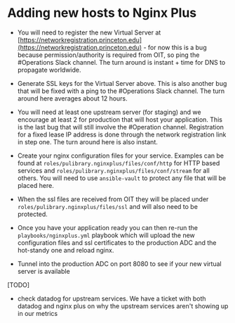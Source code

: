 Adding new hosts to Nginx Plus
==============================

* You will need to register the new Virtual Server at
  [https://networkregistration.princeton.edu](https://networkregistration.princeton.edu) - for now this is a bug because permission/authority is required from OIT, so
ping the #Operations Slack channel. The turn around is instant + time for DNS to
propagate worldwide.

* Generate SSL keys for the Virtual Server above. This is also another bug that
  will be fixed with a ping to the #Operations Slack channel. The turn around
  here averages about 12 hours.

* You will need at least one upstream server (for staging) and we encourage at
  least 2 for production that will host your application. This is the last bug
  that will still involve the #Operation channel. Registration for a fixed lease
  IP address is done through the network registration link in step one. The turn
  around here is also instant.

* Create your nginx configuration files for your service. Examples can be found
  at `roles/pulibrary.nginxplus/files/conf/http` for HTTP based services and
  `roles/pulibrary.nginxplus/files/conf/stream` for all others. You will need to
  use `ansible-vault` to protect any file that will be placed here.

* When the ssl files are received from OIT they will be placed under
  `roles/pulibrary.nginxplus/files/ssl` and will also need to be protected.

* Once you have your application ready you can then re-run the
  `playbooks/nginxplus.yml` playbook which will upload the new configuration
  files and ssl certificates to the production ADC and the hot-standy one and
  reload nginx.

* Tunnel into the production ADC on port 8080 to see if your new virtual server
  is available


[TODO]

* check datadog for upstream services. We have a ticket with both datadog and
  nginx plus on why the upstream services aren't showing up in our metrics

